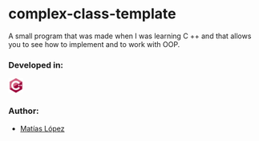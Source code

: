 # complex-class-template
A small program that was made when I was learning C ++ and that allows you to see how to implement and to work with OOP.

### Developed in:
<p>
<img width="30" height="30" src="https://raw.githubusercontent.com/jesu95/jesu95/main/img/cplusplus-original.svg">
</p>

### Author:
* [Matías López](https://github.com/matiflp/)
